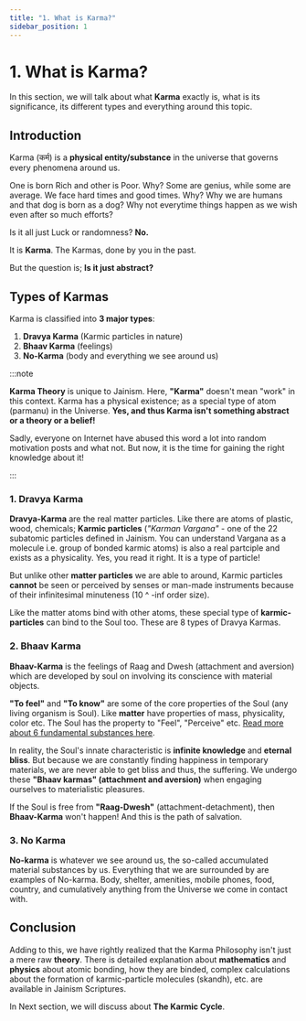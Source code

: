 ```yaml
---
title: "1. What is Karma?"
sidebar_position: 1
---
```


# 1. What is Karma?

In this section, we will talk about what **Karma** exactly is, what is its significance, its different types and everything around this topic.

## Introduction

Karma (कर्म) is a **physical entity/substance** in the universe that governs every phenomena around us.

One is born Rich and other is Poor. Why?
Some are genius, while some are average.
We face hard times and good times. Why?
Why we are humans and that dog is born as a dog?
Why not everytime things happen as we wish even after so much efforts?

Is it all just Luck or randomness? **No.**

It is **Karma**. The Karmas, done by you in the past.

But the question is; **Is it just abstract?**

## Types of Karmas

Karma is classified into **3 major types**:

1. **Dravya Karma** (Karmic particles in nature)
2. **Bhaav Karma** (feelings)
3. **No-Karma** (body and everything we see around us)

:::note

 **Karma Theory** is unique to Jainism. Here, **"Karma"** doesn't mean "work" in this context. Karma has a physical existence; as a special type of atom (parmanu) in the Universe. **Yes, and thus Karma isn't something abstract or a theory or a belief!** 
 
 Sadly, everyone on Internet have abused this word a lot into random motivation posts and what not. But now, it is the time for gaining the right knowledge about it!

:::

### 1. Dravya Karma

**Dravya-Karma** are the real matter particles. Like there are atoms of plastic, wood, chemicals; **Karmic particles** (*"Karman Vargana"* - one of the 22 subatomic particles defined in Jainism. You can understand Vargana as a molecule i.e. group of bonded karmic atoms) is also a real partciple and exists as a physicality. Yes, you read it right. It is a type of particle!

But unlike other **matter particles** we are able to around, Karmic particles **cannot** be seen or perceived by senses or man-made instruments because of their infinitesimal minuteness (10 ^ -inf order size). 

Like the matter atoms bind with other atoms, these special type of **karmic-particles** can bind to the Soul too. These are 8 types of Dravya Karmas.

### 2. Bhaav Karma

**Bhaav-Karma** is the feelings of Raag and Dwesh (attachment and aversion) which are developed by soul on involving its conscience with material objects.

**"To feel"** and **"To know"** are some of the core properties of the Soul (any living organism is Soul). Like **matter** have properties of mass, physicality, color etc. The Soul has the property to "Feel", "Perceive" etc. [Read more about 6 fundamental substances here](../6%20Dravyas/introduction.md).

In reality, the Soul's innate characteristic is **infinite knowledge** and **eternal bliss**. But because we are constantly finding happiness in temporary materials, we are never able to get bliss and thus, the suffering. We undergo these **"Bhaav karmas" (attachment and aversion)** when engaging ourselves to materialistic pleasures. 

If the Soul is free from **"Raag-Dwesh"** (attachment-detachment), then **Bhaav-Karma** won't happen! And this is the path of salvation.

### 3. No Karma

**No-karma** is whatever we see around us, the so-called accumulated material substances by us. Everything that we are surrounded by are examples of No-karma. Body, shelter, amenities, mobile phones, food, country, and cumulatively anything from the Universe we come in contact with.

## Conclusion

Adding to this, we have rightly realized that the Karma Philosophy isn't just a mere raw **theory**. There is detailed explanation about **mathematics** and **physics** about atomic bonding, how they are binded, complex calculations about the formation of karmic-particle molecules (skandh), etc. are available in Jainism Scriptures.

In Next section, we will discuss about **The Karmic Cycle**.
